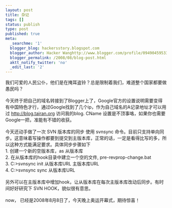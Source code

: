 ```yaml
---
layout: post
title: 杂记
tags: []
status: publish
type: post
published: true
meta:
  _searchme: '1'
  blogger_blog: hackersstory.blogspot.com
  blogger_author: Hacker Wanghttp://www.blogger.com/profile/09490459533264275905noreply@blogger.com
  blogger_permalink: /2008/08/blog-post.html
  aktt_notify_twitter: 'no'
  _edit_last: '2'
---
```

我们可爱的人民公仆，他们是在掩耳盗铃？总是限制着我们，难道整个国家都要做愚民吗？<br /><br />今天终于把自己的域名转接到了Blogger上了，Google官方的设置说明需要变得有中国特色才行，通过Google找到了几个ip，作为自己域名的A记录地址才可以用过 <a href="http://blog.tairan.org">http://blog.tairan.org</a> 访问我的blog. CName 设置是不顶事咯，如果你也需要Google一把，准能有不错的收获。<br /><br />今天还动手做了一次 SVN 版本库的同步 使用 svnsync 命令。目前只支持单向同步。这意味着写操作都要到提交到主版本库，正常的话，一定是看得比写的多，所以这种方式能满足要求。具体同步步骤如下<br />1. 创建一个新的空版本库，as 从版本库<br />2. 在从版本库的hook目录中建立一个空的文件, pre-revprop-change.bat<br />3. C:&gt;svnsync init 从版本库URL 主版本库URL<br />4. C:&gt;svnsync sync 从版本库URL<br /><br />另外可以在主版本库中增加hook，让从版本库在每次主版本库改动后同步。有时间好好研究下 SVN HOOK，貌似很有意思。<br /><br />now， 已经是2008年8月8日了，今天晚上奥运开幕式，期待惊喜！
